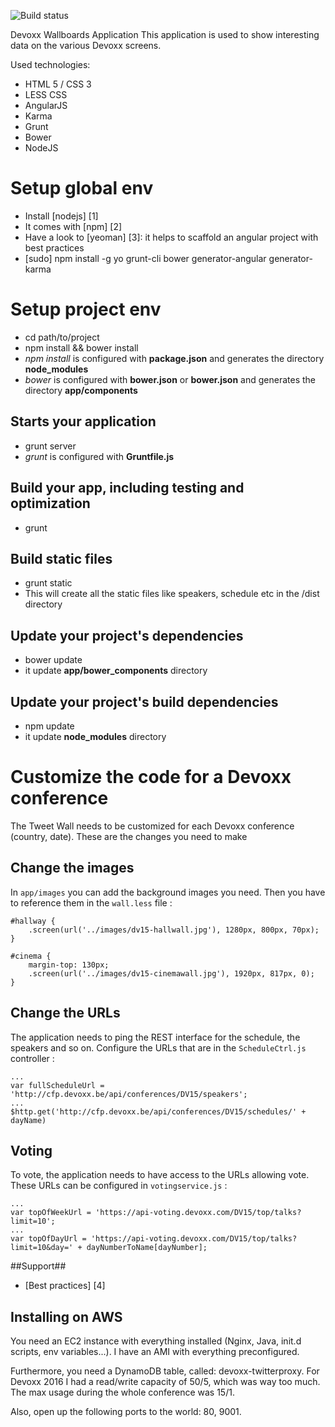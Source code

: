 ![Build status](https://devoxx.ci.cloudbees.com/job/cfp-speaker/badge/icon)

Devoxx Wallboards Application
This application is used to show interesting data on the various Devoxx screens.

Used technologies:
- HTML 5 / CSS 3
- LESS CSS
- AngularJS
- Karma
- Grunt
- Bower
- NodeJS

# Setup global env

- Install [nodejs] [1]
 - It comes with [npm] [2]
- Have a look to [yeoman] [3]: it helps to scaffold an angular project with best practices
- [sudo] npm install -g yo grunt-cli bower generator-angular generator-karma

# Setup project env
- cd path/to/project
- npm install && bower install
 - *npm install* is configured with **package.json** and generates the directory **node_modules**
 - *bower* is configured with **bower.json** or **bower.json** and generates the directory **app/components**

## Starts your application

- grunt server
 - *grunt* is configured with **Gruntfile.js**

## Build your app, including testing and optimization

 - grunt
 
## Build static files

 - grunt static
 - This will create all the static files like speakers, schedule etc in the /dist directory

## Update your project's dependencies
- bower update
- it update **app/bower_components** directory

## Update your project's build dependencies
- npm update
 - it update **node_modules** directory

# Customize the code for a Devoxx conference

The Tweet Wall needs to be customized for each Devoxx conference (country, date). These are the changes you need to make

## Change the images

In `app/images` you can add the background images you need. Then you have to reference them in the `wall.less` file : 

    #hallway {
        .screen(url('../images/dv15-hallwall.jpg'), 1280px, 800px, 70px);
    }
    
    #cinema {
        margin-top: 130px;
        .screen(url('../images/dv15-cinemawall.jpg'), 1920px, 817px, 0);
    }


## Change the URLs

The application needs to ping the REST interface for the schedule, the speakers and so on. Configure the URLs that are in the `ScheduleCtrl.js` controller :

    ...
    var fullScheduleUrl = 'http://cfp.devoxx.be/api/conferences/DV15/speakers';
    ...
    $http.get('http://cfp.devoxx.be/api/conferences/DV15/schedules/' + dayName)

## Voting
 
To vote, the application needs to have access to the URLs allowing vote. These URLs can be configured in `votingservice.js` : 

    ...
    var topOfWeekUrl = 'https://api-voting.devoxx.com/DV15/top/talks?limit=10';
    ...
    var topOfDayUrl = 'https://api-voting.devoxx.com/DV15/top/talks?limit=10&day=' + dayNumberToName[dayNumber];
 
##Support##
- [Best practices] [4]

## Installing on AWS
You need an EC2 instance with everything installed (Nginx, Java, init.d scripts, env variables...). I have an AMI with everything preconfigured.

Furthermore, you need a DynamoDB table, called: devoxx-twitterproxy. For Devoxx 2016 I had a read/write capacity of 50/5, which was way too much. The max usage during the whole conference was 15/1.

Also, open up the following ports to the world: 80, 9001.
